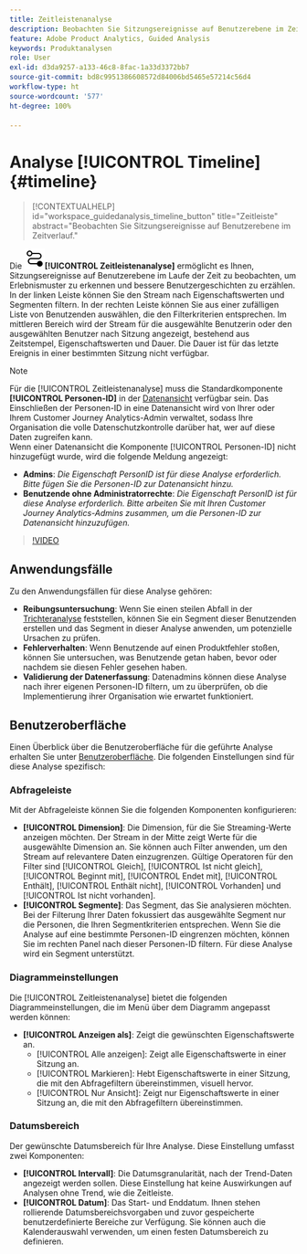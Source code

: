 ```yaml
---
title: Zeitleistenanalyse
description: Beobachten Sie Sitzungsereignisse auf Benutzerebene im Zeitverlauf, um Erlebnismuster zu erkennen.
feature: Adobe Product Analytics, Guided Analysis
keywords: Produktanalysen
role: User
exl-id: d3da9257-a133-46c8-8fac-1a33d3372bb7
source-git-commit: bd8c9951386608572d84006bd5465e57214c56d4
workflow-type: ht
source-wordcount: '577'
ht-degree: 100%

---
```


# Analyse [!UICONTROL Timeline] {#timeline}

<!-- markdownlint-disable MD034 -->

>[!CONTEXTUALHELP]
>id="workspace_guidedanalysis_timeline_button"
>title="Zeitleiste"
>abstract="Beobachten Sie Sitzungsereignisse auf Benutzerebene im Zeitverlauf."

<!-- markdownlint-enable MD034 -->

Die ![Timeline](/help/assets/icons/Timeline.svg)**[!UICONTROL Zeitleistenanalyse]** ermöglicht es Ihnen, Sitzungsereignisse auf Benutzerebene im Laufe der Zeit zu beobachten, um Erlebnismuster zu erkennen und bessere Benutzergeschichten zu erzählen. In der linken Leiste können Sie den Stream nach Eigenschaftswerten und Segmenten filtern. In der rechten Leiste können Sie aus einer zufälligen Liste von Benutzenden auswählen, die den Filterkriterien entsprechen. Im mittleren Bereich wird der Stream für die ausgewählte Benutzerin oder den ausgewählten Benutzer nach Sitzung angezeigt, bestehend aus Zeitstempel, Eigenschaftswerten und Dauer. Die Dauer ist für das letzte Ereignis in einer bestimmten Sitzung nicht verfügbar.


>[!NOTE]
>
>Für die [!UICONTROL Zeitleistenanalyse] muss die Standardkomponente **[!UICONTROL Personen-ID]** in der [Datenansicht](/help/data-views/component-reference.md#optional) verfügbar sein. Das Einschließen der Personen-ID in eine Datenansicht wird von Ihrer oder Ihrem Customer Journey Analytics-Admin verwaltet, sodass Ihre Organisation die volle Datenschutzkontrolle darüber hat, wer auf diese Daten zugreifen kann.
><br/>Wenn einer Datenansicht die Komponente [!UICONTROL Personen-ID] nicht hinzugefügt wurde, wird die folgende Meldung angezeigt:
>
>* **Admins**: *Die Eigenschaft PersonID ist für diese Analyse erforderlich. Bitte fügen Sie die Personen-ID zur Datenansicht hinzu.*
>* **Benutzende ohne Administratorrechte**: *Die Eigenschaft PersonID ist für diese Analyse erforderlich. Bitte arbeiten Sie mit Ihren Customer Journey Analytics-Admins zusammen, um die Personen-ID zur Datenansicht hinzuzufügen.*

>[!VIDEO](https://video.tv.adobe.com/v/3427810/?quality=12&learn=on)



## Anwendungsfälle

Zu den Anwendungsfällen für diese Analyse gehören:

* **Reibungsuntersuchung**: Wenn Sie einen steilen Abfall in der [Trichteranalyse](funnel.md) feststellen, können Sie ein Segment dieser Benutzenden erstellen und das Segment in dieser Analyse anwenden, um potenzielle Ursachen zu prüfen.
* **Fehlerverhalten**: Wenn Benutzende auf einen Produktfehler stoßen, können Sie untersuchen, was Benutzende getan haben, bevor oder nachdem sie diesen Fehler gesehen haben.
* **Validierung der Datenerfassung**: Datenadmins können diese Analyse nach ihrer eigenen Personen-ID filtern, um zu überprüfen, ob die Implementierung ihrer Organisation wie erwartet funktioniert.

## Benutzeroberfläche

Einen Überblick über die Benutzeroberfläche für die geführte Analyse erhalten Sie unter [Benutzeroberfläche](../overview.md#interface). Die folgenden Einstellungen sind für diese Analyse spezifisch:

### Abfrageleiste

Mit der Abfrageleiste können Sie die folgenden Komponenten konfigurieren:

* **[!UICONTROL Dimension]**: Die Dimension, für die Sie Streaming-Werte anzeigen möchten. Der Stream in der Mitte zeigt Werte für die ausgewählte Dimension an. Sie können auch Filter anwenden, um den Stream auf relevantere Daten einzugrenzen. Gültige Operatoren für den Filter sind [!UICONTROL Gleich], [!UICONTROL Ist nicht gleich], [!UICONTROL Beginnt mit], [!UICONTROL Endet mit], [!UICONTROL Enthält], [!UICONTROL Enthält nicht], [!UICONTROL Vorhanden] und [!UICONTROL Ist nicht vorhanden].
* **[!UICONTROL Segmente]**: Das Segment, das Sie analysieren möchten. Bei der Filterung Ihrer Daten fokussiert das ausgewählte Segment nur die Personen, die Ihren Segmentkriterien entsprechen. Wenn Sie die Analyse auf eine bestimmte Personen-ID eingrenzen möchten, können Sie im rechten Panel nach dieser Personen-ID filtern. Für diese Analyse wird ein Segment unterstützt.

### Diagrammeinstellungen

Die [!UICONTROL Zeitleistenanalyse] bietet die folgenden Diagrammeinstellungen, die im Menü über dem Diagramm angepasst werden können:

* **[!UICONTROL Anzeigen als]**: Zeigt die gewünschten Eigenschaftswerte an.
   * [!UICONTROL Alle anzeigen]: Zeigt alle Eigenschaftswerte in einer Sitzung an.
   * [!UICONTROL Markieren]: Hebt Eigenschaftswerte in einer Sitzung, die mit den Abfragefiltern übereinstimmen, visuell hervor.
   * [!UICONTROL Nur Ansicht]: Zeigt nur Eigenschaftswerte in einer Sitzung an, die mit den Abfragefiltern übereinstimmen.

### Datumsbereich

Der gewünschte Datumsbereich für Ihre Analyse. Diese Einstellung umfasst zwei Komponenten:

* **[!UICONTROL Intervall]**: Die Datumsgranularität, nach der Trend-Daten angezeigt werden sollen. Diese Einstellung hat keine Auswirkungen auf Analysen ohne Trend, wie die Zeitleiste.
* **[!UICONTROL Datum]**: Das Start- und Enddatum. Ihnen stehen rollierende Datumsbereichsvorgaben und zuvor gespeicherte benutzerdefinierte Bereiche zur Verfügung. Sie können auch die Kalenderauswahl verwenden, um einen festen Datumsbereich zu definieren.


<!--

## Example

See below for an example of the analysis.

![Timeline](../assets/timeline-new.png)

-->
